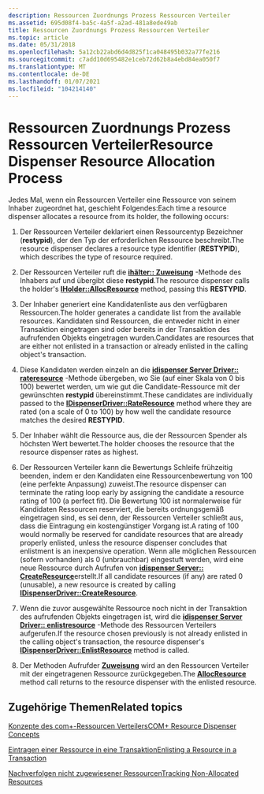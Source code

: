 ```yaml
---
description: Ressourcen Zuordnungs Prozess Ressourcen Verteiler
ms.assetid: 695d08f4-ba5c-4a5f-a2ad-481a8ede49ab
title: Ressourcen Zuordnungs Prozess Ressourcen Verteiler
ms.topic: article
ms.date: 05/31/2018
ms.openlocfilehash: 5a12cb22abd6d4d825f1ca048495b032a77fe216
ms.sourcegitcommit: c7add10d695482e1ceb72d62b8a4ebd84ea050f7
ms.translationtype: MT
ms.contentlocale: de-DE
ms.lasthandoff: 01/07/2021
ms.locfileid: "104214140"
---
```

# <a name="resource-dispenser-resource-allocation-process"></a><span data-ttu-id="3e097-103">Ressourcen Zuordnungs Prozess Ressourcen Verteiler</span><span class="sxs-lookup"><span data-stu-id="3e097-103">Resource Dispenser Resource Allocation Process</span></span>

<span data-ttu-id="3e097-104">Jedes Mal, wenn ein Ressourcen Verteiler eine Ressource von seinem Inhaber zugeordnet hat, geschieht Folgendes:</span><span class="sxs-lookup"><span data-stu-id="3e097-104">Each time a resource dispenser allocates a resource from its holder, the following occurs:</span></span>

1.  <span data-ttu-id="3e097-105">Der Ressourcen Verteiler deklariert einen Ressourcentyp Bezeichner (**restypid**), der den Typ der erforderlichen Ressource beschreibt.</span><span class="sxs-lookup"><span data-stu-id="3e097-105">The resource dispenser declares a resource type identifier (**RESTYPID**), which describes the type of resource required.</span></span>

2.  <span data-ttu-id="3e097-106">Der Ressourcen Verteiler ruft die [**ihälter:: Zuweisung**](/windows/desktop/api/ComSvcs/nf-comsvcs-iholder-allocresource) -Methode des Inhabers auf und übergibt diese **restypid**.</span><span class="sxs-lookup"><span data-stu-id="3e097-106">The resource dispenser calls the holder's [**IHolder::AllocResource**](/windows/desktop/api/ComSvcs/nf-comsvcs-iholder-allocresource) method, passing this **RESTYPID**.</span></span>

3.  <span data-ttu-id="3e097-107">Der Inhaber generiert eine Kandidatenliste aus den verfügbaren Ressourcen.</span><span class="sxs-lookup"><span data-stu-id="3e097-107">The holder generates a candidate list from the available resources.</span></span> <span data-ttu-id="3e097-108">Kandidaten sind Ressourcen, die entweder nicht in einer Transaktion eingetragen sind oder bereits in der Transaktion des aufrufenden Objekts eingetragen wurden.</span><span class="sxs-lookup"><span data-stu-id="3e097-108">Candidates are resources that are either not enlisted in a transaction or already enlisted in the calling object's transaction.</span></span>

4.  <span data-ttu-id="3e097-109">Diese Kandidaten werden einzeln an die [**idispenser Server Driver:: rateresource**](/windows/desktop/api/ComSvcs/nf-comsvcs-idispenserdriver-rateresource) -Methode übergeben, wo Sie (auf einer Skala von 0 bis 100) bewertet werden, um wie gut die Candidate-Ressource mit der gewünschten **restypid** übereinstimmt.</span><span class="sxs-lookup"><span data-stu-id="3e097-109">These candidates are individually passed to the [**IDispenserDriver::RateResource**](/windows/desktop/api/ComSvcs/nf-comsvcs-idispenserdriver-rateresource) method where they are rated (on a scale of 0 to 100) by how well the candidate resource matches the desired **RESTYPID**.</span></span>

5.  <span data-ttu-id="3e097-110">Der Inhaber wählt die Ressource aus, die der Ressourcen Spender als höchsten Wert bewertet.</span><span class="sxs-lookup"><span data-stu-id="3e097-110">The holder chooses the resource that the resource dispenser rates as highest.</span></span>

6.  <span data-ttu-id="3e097-111">Der Ressourcen Verteiler kann die Bewertungs Schleife frühzeitig beenden, indem er den Kandidaten eine Ressourcenbewertung von 100 (eine perfekte Anpassung) zuweist.</span><span class="sxs-lookup"><span data-stu-id="3e097-111">The resource dispenser can terminate the rating loop early by assigning the candidate a resource rating of 100 (a perfect fit).</span></span> <span data-ttu-id="3e097-112">Die Bewertung 100 ist normalerweise für Kandidaten Ressourcen reserviert, die bereits ordnungsgemäß eingetragen sind, es sei denn, der Ressourcen Verteiler schließt aus, dass die Eintragung ein kostengünstiger Vorgang ist.</span><span class="sxs-lookup"><span data-stu-id="3e097-112">A rating of 100 would normally be reserved for candidate resources that are already properly enlisted, unless the resource dispenser concludes that enlistment is an inexpensive operation.</span></span> <span data-ttu-id="3e097-113">Wenn alle möglichen Ressourcen (sofern vorhanden) als 0 (unbrauchbar) eingestuft werden, wird eine neue Ressource durch Aufrufen von [**idispenser Server:: CreateResource**](/windows/desktop/api/ComSvcs/nf-comsvcs-idispenserdriver-createresource)erstellt.</span><span class="sxs-lookup"><span data-stu-id="3e097-113">If all candidate resources (if any) are rated 0 (unusable), a new resource is created by calling [**IDispenserDriver::CreateResource**](/windows/desktop/api/ComSvcs/nf-comsvcs-idispenserdriver-createresource).</span></span>

7.  <span data-ttu-id="3e097-114">Wenn die zuvor ausgewählte Ressource noch nicht in der Transaktion des aufrufenden Objekts eingetragen ist, wird die [**idispenser Server Driver:: enlistresource**](/windows/desktop/api/ComSvcs/nf-comsvcs-idispenserdriver-enlistresource) -Methode des Ressourcen Verteilers aufgerufen.</span><span class="sxs-lookup"><span data-stu-id="3e097-114">If the resource chosen previously is not already enlisted in the calling object's transaction, the resource dispenser's [**IDispenserDriver::EnlistResource**](/windows/desktop/api/ComSvcs/nf-comsvcs-idispenserdriver-enlistresource) method is called.</span></span>

8.  <span data-ttu-id="3e097-115">Der Methoden Aufrufder [**Zuweisung**](/windows/desktop/api/ComSvcs/nf-comsvcs-iholder-allocresource) wird an den Ressourcen Verteiler mit der eingetragenen Ressource zurückgegeben.</span><span class="sxs-lookup"><span data-stu-id="3e097-115">The [**AllocResource**](/windows/desktop/api/ComSvcs/nf-comsvcs-iholder-allocresource) method call returns to the resource dispenser with the enlisted resource.</span></span>

## <a name="related-topics"></a><span data-ttu-id="3e097-116">Zugehörige Themen</span><span class="sxs-lookup"><span data-stu-id="3e097-116">Related topics</span></span>

<dl> <dt>

[<span data-ttu-id="3e097-117">Konzepte des com+-Ressourcen Verteilers</span><span class="sxs-lookup"><span data-stu-id="3e097-117">COM+ Resource Dispenser Concepts</span></span>](com--resource-dispenser-concepts.md)
</dt> <dt>

[<span data-ttu-id="3e097-118">Eintragen einer Ressource in eine Transaktion</span><span class="sxs-lookup"><span data-stu-id="3e097-118">Enlisting a Resource in a Transaction</span></span>](enlisting-a-resource-in-a-transaction.md)
</dt> <dt>

[<span data-ttu-id="3e097-119">Nachverfolgen nicht zugewiesener Ressourcen</span><span class="sxs-lookup"><span data-stu-id="3e097-119">Tracking Non-Allocated Resources</span></span>](tracking-non-allocated-resources.md)
</dt> </dl>

 

 



